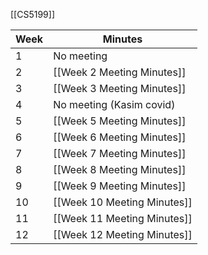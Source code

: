 [[CS5199]]

Week | Minutes
--- | ----
1 | No meeting
2 | [[Week 2 Meeting Minutes]]
3 | [[Week 3 Meeting Minutes]]
4 | No meeting (Kasim covid)
5 | [[Week 5 Meeting Minutes]]
6 | [[Week 6 Meeting Minutes]]
7 | [[Week 7 Meeting Minutes]]
8 | [[Week 8 Meeting Minutes]]
9 | [[Week 9 Meeting Minutes]]
10 | [[Week 10 Meeting Minutes]]
11 | [[Week 11 Meeting Minutes]]
12 | [[Week 12 Meeting Minutes]]

